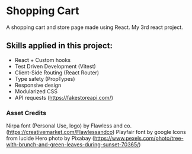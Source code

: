 # Shopping Cart
A shopping cart and store page made using React. 
My 3rd react project. 

## Skills applied in this project:
- React + Custom hooks
- Test Driven Development (Vitest)
- Client-Side Routing (React Router)
- Type safety (PropTypes)
- Responsive design
- Modularized CSS
- API requests (https://fakestoreapi.com/)


### Asset Credits
Nirpa font (Personal Use, logo) by Flawless and co. (https://creativemarket.com/Flawlessandco)
Playfair font by google
Icons from lucide
Hero photo by Pixabay (https://www.pexels.com/photo/tree-with-brunch-and-green-leaves-during-sunset-70365/)